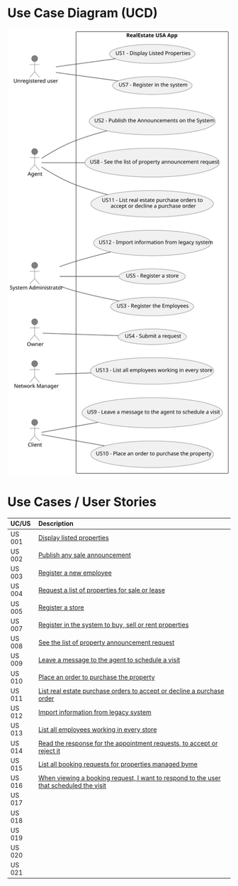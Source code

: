 # Use Case Diagram (UCD)

![Use Case Diagram](svg/use-case-diagram.svg)

# Use Cases / User Stories

| UC/US  | Description                                                                                                       |                   
|:-------|:------------------------------------------------------------------------------------------------------------------|
| US 001 | [Display listed properties](../../us001/Readme.md)                                                                |
| US 002 | [Publish any sale announcement](../../us002/Readme.md)                                                            |
| US 003 | [Register a new employee](../../us003/Readme.md)                                                                  |
| US 004 | [Request a list of properties for sale or lease](../../us004/Readme.md)                                           |
| US 005 | [Register a store](../../us005/Readme.md)                                                                         |       
| US 007 | [Register in the system to buy, sell or rent properties](../../us007/Readme.md)                                   |                 
| US 008 | [See the list of property announcement request](.../.../us008/Readme.md)                                          |
| US 009 | [Leave a message to the agent to schedule a visit](.../.../us009/Readme.md)                                       |
| US 010 | [Place an order to purchase the property](.../.../us010/Readme.md)                                                |
| US 011 | [List real estate purchase orders to accept or decline a purchase order](.../.../us011/Readme.md)                 |
| US 012 | [Import information from legacy system](.../.../us012/Readme.md)                                                  |
| US 013 | [List all employees working in every store](.../.../us013/Readme.md)                                              |
| US 014 | [Read the response for the appointment requests, to accept or reject it](.../.../us014/Readme.md)                 |
| US 015 | [List all booking requests for properties managed byme](.../.../us015/Readme.md)                                  |
| US 016 | [When viewing a booking request, I want to respond to the user that scheduled the visit](.../.../us016/Readme.md) |
| US 017 | [](.../.../us017/Readme.md)                                                                                       |
| US 018 | [](.../.../us018/Readme.md)                                                                                       |
| US 019 | [](.../.../us019/Readme.md)                                                                                       |
| US 020 | [](.../.../us020/Readme.md)                                                                                       |
| US 021 | [](.../.../us021/Readme.md)                                                                                       |                                                                                                 |

